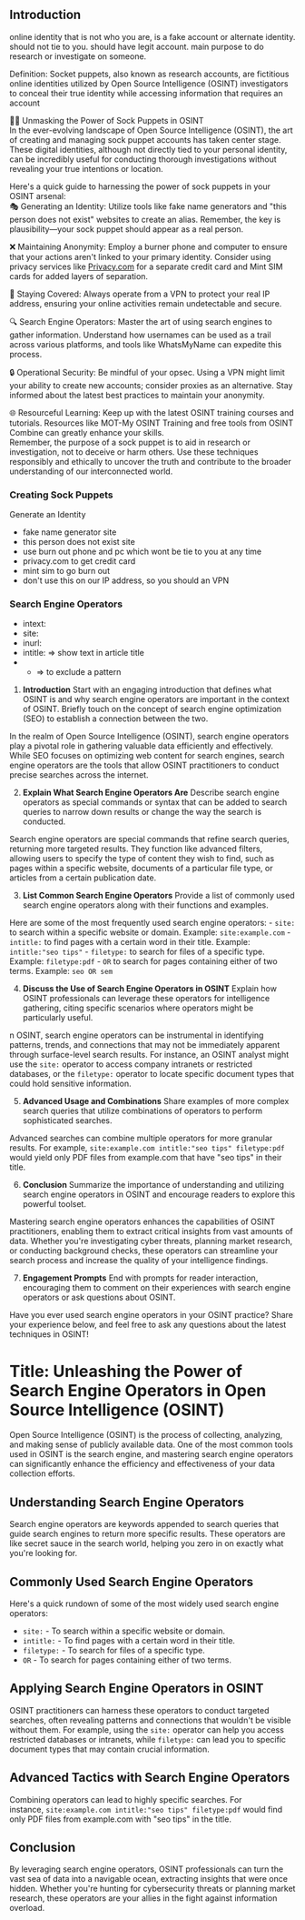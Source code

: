 ## Introduction

online identity that is not who you are, is a fake account or alternate identity. should not tie to you. should have legit account. main purpose to do research or investigate on someone.

Definition: Socket puppets, also known as research accounts, are fictitious online identities utilized by Open Source Intelligence (OSINT) investigators to conceal their true identity while accessing information that requires an account  
  
🕵️‍♂️ Unmasking the Power of Sock Puppets in OSINT  
In the ever-evolving landscape of Open Source Intelligence (OSINT), the art of creating and managing sock puppet accounts has taken center stage. These digital identities, although not directly tied to your personal identity, can be incredibly useful for conducting thorough investigations without revealing your true intentions or location.  
  
Here's a quick guide to harnessing the power of sock puppets in your OSINT arsenal:  
🎭 Generating an Identity: Utilize tools like fake name generators and "this person does not exist" websites to create an alias. Remember, the key is plausibility—your sock puppet should appear as a real person.  
  
❌ Maintaining Anonymity: Employ a burner phone and computer to ensure that your actions aren't linked to your primary identity. Consider using privacy services like [Privacy.com](http://privacy.com/) for a separate credit card and Mint SIM cards for added layers of separation.  
  
📡 Staying Covered: Always operate from a VPN to protect your real IP address, ensuring your online activities remain undetectable and secure.  
  
🔍 Search Engine Operators: Master the art of using search engines to gather information. Understand how usernames can be used as a trail across various platforms, and tools like WhatsMyName can expedite this process.  
  
🔒 Operational Security: Be mindful of your opsec. Using a VPN might limit your ability to create new accounts; consider proxies as an alternative. Stay informed about the latest best practices to maintain your anonymity.  
  
🌐 Resourceful Learning: Keep up with the latest OSINT training courses and tutorials. Resources like MOT-My OSINT Training and free tools from OSINT Combine can greatly enhance your skills.  
Remember, the purpose of a sock puppet is to aid in research or investigation, not to deceive or harm others. Use these techniques responsibly and ethically to uncover the truth and contribute to the broader understanding of our interconnected world.
### Creating Sock Puppets
Generate an Identity
- fake name generator site
- this person does not exist site
- use burn out phone and pc which wont be tie to you at any time
- privacy.com to get credit card
- mint sim to go burn out
- don't use this on our IP address, so you should an VPN
### Search Engine Operators
- intext:
- site:
- inurl:
- intitle: => show text in article title
- - => to exclude a pattern

1. **Introduction** Start with an engaging introduction that defines what OSINT is and why search engine operators are important in the context of OSINT. Briefly touch on the concept of search engine optimization (SEO) to establish a connection between the two.

In the realm of Open Source Intelligence (OSINT), search engine operators play a pivotal role in gathering valuable data efficiently and effectively. While SEO focuses on optimizing web content for search engines, search engine operators are the tools that allow OSINT practitioners to conduct precise searches across the internet.

2. **Explain What Search Engine Operators Are** Describe search engine operators as special commands or syntax that can be added to search queries to narrow down results or change the way the search is conducted.

Search engine operators are special commands that refine search queries, returning more targeted results. They function like advanced filters, allowing users to specify the type of content they wish to find, such as pages within a specific website, documents of a particular file type, or articles from a certain publication date.


3. **List Common Search Engine Operators** Provide a list of commonly used search engine operators along with their functions and examples.

 Here are some of the most frequently used search engine operators: - `site:` to search within a specific website or domain. Example: `site:example.com` - `intitle:` to find pages with a certain word in their title. Example: `intitle:"seo tips"` - `filetype:` to search for files of a specific type. Example: `filetype:pdf` - `OR` to search for pages containing either of two terms. Example: `seo OR sem` 

4. **Discuss the Use of Search Engine Operators in OSINT** Explain how OSINT professionals can leverage these operators for intelligence gathering, citing specific scenarios where operators might be particularly useful.

n OSINT, search engine operators can be instrumental in identifying patterns, trends, and connections that may not be immediately apparent through surface-level search results. For instance, an OSINT analyst might use the `site:` operator to access company intranets or restricted databases, or the `filetype:` operator to locate specific document types that could hold sensitive information.

5. **Advanced Usage and Combinations** Share examples of more complex search queries that utilize combinations of operators to perform sophisticated searches.

Advanced searches can combine multiple operators for more granular results. For example, `site:example.com intitle:"seo tips" filetype:pdf` would yield only PDF files from example.com that have "seo tips" in their title.


6. **Conclusion** Summarize the importance of understanding and utilizing search engine operators in OSINT and encourage readers to explore this powerful toolset.

Mastering search engine operators enhances the capabilities of OSINT practitioners, enabling them to extract critical insights from vast amounts of data. Whether you're investigating cyber threats, planning market research, or conducting background checks, these operators can streamline your search process and increase the quality of your intelligence findings.

7. **Engagement Prompts** End with prompts for reader interaction, encouraging them to comment on their experiences with search engine operators or ask questions about OSINT.

Have you ever used search engine operators in your OSINT practice? Share your experience below, and feel free to ask any questions about the latest techniques in OSINT!


# **Title: Unleashing the Power of Search Engine Operators in Open Source Intelligence (OSINT)**

Open Source Intelligence (OSINT) is the process of collecting, analyzing, and making sense of publicly available data. One of the most common tools used in OSINT is the search engine, and mastering search engine operators can significantly enhance the efficiency and effectiveness of your data collection efforts.

## **Understanding Search Engine Operators**

Search engine operators are keywords appended to search queries that guide search engines to return more specific results. These operators are like secret sauce in the search world, helping you zero in on exactly what you're looking for.

## **Commonly Used Search Engine Operators**

Here's a quick rundown of some of the most widely used search engine operators:

- `site:` - To search within a specific website or domain.
- `intitle:` - To find pages with a certain word in their title.
- `filetype:` - To search for files of a specific type.
- `OR` - To search for pages containing either of two terms.

## **Applying Search Engine Operators in OSINT**

OSINT practitioners can harness these operators to conduct targeted searches, often revealing patterns and connections that wouldn't be visible without them. For example, using the `site:` operator can help you access restricted databases or intranets, while `filetype:` can lead you to specific document types that may contain crucial information.

## **Advanced Tactics with Search Engine Operators**

Combining operators can lead to highly specific searches. For instance, `site:example.com intitle:"seo tips" filetype:pdf` would find only PDF files from example.com with "seo tips" in the title.

## **Conclusion**

By leveraging search engine operators, OSINT professionals can turn the vast sea of data into a navigable ocean, extracting insights that were once hidden. Whether you're hunting for cybersecurity threats or planning market research, these operators are your allies in the fight against information overload.